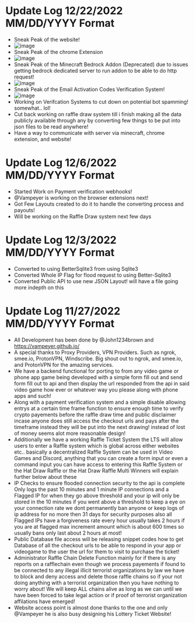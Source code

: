 # Update Log 12/22/2022 MM/DD/YYYY Format
- Sneak Peak of the website!
- ![image](https://user-images.githubusercontent.com/8825800/209254522-a4c40abb-30ba-441f-8fd4-c14d50b747fc.png)
- Sneak Peak of the chrome Extension
- ![image](https://user-images.githubusercontent.com/8825800/209254650-5a05d65e-c5a6-432e-9efc-2c5d08a1258e.png)
- Sneak Peak of the Minecraft Bedrock Addon (Deprecated) due to issues getting bedrock dedicated server to run addon to be able to do http request!
- ![image](https://user-images.githubusercontent.com/8825800/209255337-fa3ced56-12d3-4592-bb47-41663852a836.png)
- Sneak Peak of the Email Activation Codes Verification System!
- ![image](https://user-images.githubusercontent.com/8825800/209255068-2f0f32c3-778e-4696-82cc-9d0bd18cbc64.png)
- Working on Verifcation Systems to cut down on potential bot spamming! somewhat.. lol!
- Cut back working on raffle draw system till i finish making all the data publicly available through any by converting few things to be put into json files to be read anywhere!
- Have a way to communicate with server via minecraft, chrome extension, and website!

# Update Log 12/6/2022 MM/DD/YYYY Format
- Started Work on Payment verification webhooks!
- @Vampeyer is working on the browser extensions next!
- Got Few Layouts created to do it to handle the converting process and payouts!
- Will be working on the Raffle Draw system next few days


# Update Log 12/3/2022 MM/DD/YYYY Format
- Converted to using BetterSqlite3 from using Sqlite3
- Converted Whole IP Flag for flood request to using Better-Sqlite3
- Converted Public API to use new JSON Layout! will have a file going more indepth on this


# Update Log 11/27/2022 MM/DD/YYYY Format
- All Development has been done by @John1234brown and https://vampeyer.github.io/
- A special thanks to Proxy Providers, VPN Providers. Such as ngrok, smee.io, ProtonVPN, Windscribe. Big shout out to ngrok, and smee.io, and ProtonVPN for the amazing services.
- We have a backend functional for porting to from any video game or phone app game being developed with a simple form fill out and send form fill out to api and then display the url responded from the api in said video game how ever or whatever way you please along with phone apps and such!
- Along with a payment verification system and a simple disable allowing entrys at a certain time frame function to ensure enough time to verify crypto payements before the raffle draw time and public disclaimer incase anyone does still access the checkout urls and pays after the timeframe instead they will be put into the next drawing! instead of lost of money seems alot more reasonable design!
- Additionally we have a working Raffle Ticket System the LTS will allow users to enter a Raffle system which is global across either websites etc.. basically a decentralized Raffle System can be used in Video Games and Discord, anything that you can create a form input or even a command input you can have access to entering this Raffle System or the Hat Draw Raffle or the Hat Draw Raffle Multi Winners will explain further below about these
- IP Checks to ensure flooded connection security to the api is complete Only logs the past 10 minutes and 1 minute IP connections and a Flagged IP for when they go above threshold and your ip will only be stored in the 10 minutes if you went above a threshold to keep a eye on your connection rate we dont permanently ban anyone or keep logs of ip address for no more then 31 days for security purposes also all Flagged IPs have a forgiveness rate every hour usually takes 2 hours if you are at flagged max increment amount which is about 600 times so usually bans only last about 2 hours at most!  
- Public Database file access will be releasing snippet codes how to get Database of all the checkout urls to be able to respond in your app or videogame to the user the url for them to visit to purchase the ticket!
- Administrator Raffle Chain Delete Function mainly for if there is any reports on a rafflechain even though we process payements if found to be connected to any illegal illicit terrorist organizations by law we have to block and deny access and delete those raffle chains so if your not doing anything with a terrorist organization then you have nothing to worry about! We will keep ALL chains alive as long as we can until we have been forced to take legal action or if proof of terrorist organization affilations have emerged!
- Website access point is almost done thanks to the one and only @Vampeyer he is also busy designing his Lottery Ticket Website!
